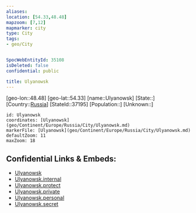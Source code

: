 ```yaml
---
aliases: 
location: [54.33,48.48]
mapzoom: [7,12] 
mapmarker: city 
type: City
tags:
- geo/City


SpocWebEntityId: 35108
isDeleted: false
confidential: public

title: Ulyanowsk
---
```

[geo-lon::48.48]
[geo-lat::54.33]
[name::Ulyanowsk]
[State::]
[Country::[Russia](geo/Continent/Europe/Russia.md)]
[StateId::37195]
[Population::]
[Unknown::]


```leaflet
id: Ulyanowsk
coordinates: [Ulyanowsk](geo/Continent/Europe/Russia/City/Ulyanowsk.md)
markerFile: [Ulyanowsk](geo/Continent/Europe/Russia/City/Ulyanowsk.md)
defaultZoom: 11 
maxZoom: 18
```


## Confidential Links & Embeds: 
- [Ulyanowsk](../../../../../../_public/geo/Continent/Europe/Russia/City/Ulyanowsk.md) 
- [Ulyanowsk.internal](../../../../../../_internal/geo/Continent/Europe/Russia/City/Ulyanowsk.internal.md) 
- [Ulyanowsk.protect](../../../../../../_protect/geo/Continent/Europe/Russia/City/Ulyanowsk.protect.md) 
- [Ulyanowsk.private](../../../../../../_private/geo/Continent/Europe/Russia/City/Ulyanowsk.private.md) 
- [Ulyanowsk.personal](../../../../../../_personal/geo/Continent/Europe/Russia/City/Ulyanowsk.personal.md) 
- [Ulyanowsk.secret](../../../../../../_secret/geo/Continent/Europe/Russia/City/Ulyanowsk.secret.md) 
